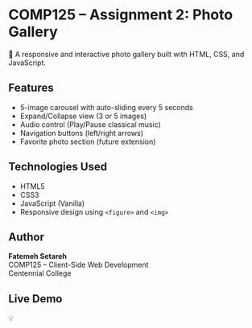# COMP125 – Assignment 2: Photo Gallery

📸 A responsive and interactive photo gallery built with HTML, CSS, and JavaScript.

## Features
- 5-image carousel with auto-sliding every 5 seconds
- Expand/Collapse view (3 or 5 images)
- Audio control (Play/Pause classical music)
- Navigation buttons (left/right arrows)
- Favorite photo section (future extension)

## Technologies Used
- HTML5
- CSS3
- JavaScript (Vanilla)
- Responsive design using `<figure>` and `<img>`

## Author
**Fatemeh Setareh**  
COMP125 – Client-Side Web Development  
Centennial College

## Live Demo
💡
